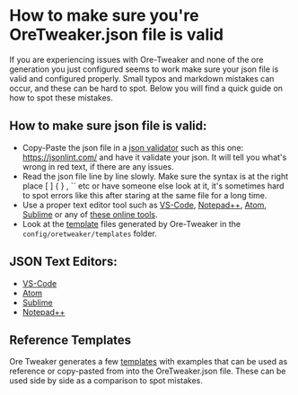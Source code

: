 # How to make sure you're OreTweaker.json file is valid 

If you are experiencing issues with Ore-Tweaker and none of the ore generation you just configured seems to work make sure your json file is valid and configured properly.
Small typos and markdown mistakes can occur, and these can be hard to spot. Below you will find a quick guide on how to spot these mistakes.

## How to make sure json file is valid:
* Copy-Paste the json file in a [json validator](https://jsonlint.com/) such as this one: https://jsonlint.com/ and have it validate your json. It will tell you what's wrong in red text, if there are any issues.
* Read the json file line by line slowly. Make sure the syntax is at the right place [ ] { } , `` etc or have someone else look at it, it's sometimes hard to spot errors like this after staring at the same file for a long time.
* Use a proper text editor tool such as [VS-Code](https://code.visualstudio.com/), [Notepad++](https://notepad-plus-plus.org/downloads/), [Atom](https://atom.io/), [Sublime](https://www.sublimetext.com/) or any of [these online tools](https://geekflare.com/json-online-tools/).
* Look at the [template](https://github.com/EwyBoy/OreTweaker/wiki/Templates) files generated by Ore-Tweaker in the `config/oretweaker/templates` folder.

## JSON Text Editors:
* [VS-Code](https://code.visualstudio.com/)
* [Atom](https://atom.io/) 
* [Sublime](https://www.sublimetext.com/)
* [Notepad++](https://notepad-plus-plus.org/downloads/)

## Reference Templates
Ore Tweaker generates a few [templates](https://github.com/EwyBoy/OreTweaker/wiki/Templates) with examples that can be used as reference or copy-pasted from into the OreTweaker.json file. These can be used side by side as a comparison to spot mistakes. 